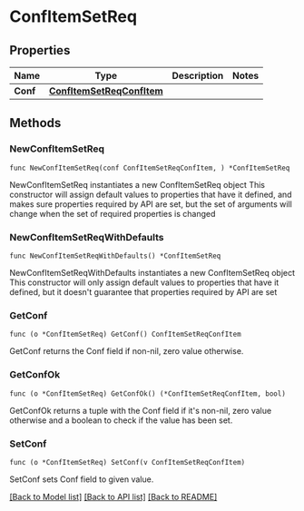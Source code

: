 # ConfItemSetReq

## Properties

Name | Type | Description | Notes
------------ | ------------- | ------------- | -------------
**Conf** | [**ConfItemSetReqConfItem**](ConfItemSetReqConfItem.md) |  | 

## Methods

### NewConfItemSetReq

`func NewConfItemSetReq(conf ConfItemSetReqConfItem, ) *ConfItemSetReq`

NewConfItemSetReq instantiates a new ConfItemSetReq object
This constructor will assign default values to properties that have it defined,
and makes sure properties required by API are set, but the set of arguments
will change when the set of required properties is changed

### NewConfItemSetReqWithDefaults

`func NewConfItemSetReqWithDefaults() *ConfItemSetReq`

NewConfItemSetReqWithDefaults instantiates a new ConfItemSetReq object
This constructor will only assign default values to properties that have it defined,
but it doesn't guarantee that properties required by API are set

### GetConf

`func (o *ConfItemSetReq) GetConf() ConfItemSetReqConfItem`

GetConf returns the Conf field if non-nil, zero value otherwise.

### GetConfOk

`func (o *ConfItemSetReq) GetConfOk() (*ConfItemSetReqConfItem, bool)`

GetConfOk returns a tuple with the Conf field if it's non-nil, zero value otherwise
and a boolean to check if the value has been set.

### SetConf

`func (o *ConfItemSetReq) SetConf(v ConfItemSetReqConfItem)`

SetConf sets Conf field to given value.



[[Back to Model list]](../README.md#documentation-for-models) [[Back to API list]](../README.md#documentation-for-api-endpoints) [[Back to README]](../README.md)


